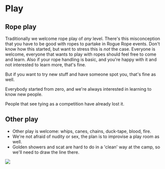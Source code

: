 # Play

## Rope play

Traditionally we welcome rope play of _any_ level. There's this misconception that you have to be good with ropes to partake in Rogue Rope events. Don't know how this started, but want to stress this is _not_ the case. Everyone is welcome, everyone that wants to play with ropes should feel free to come and learn. Also if your rope handling is basic, and you're happy with it and not interested to learn more, that's fine.

But if you want to try new stuff and have someone spot you, that's fine as well.

Everybody started from zero, and we're always interested in learning to know new people.

People that see tying as a competition have already lost it.

## Other play

* Other play is welcome: whips, canes, chains, duck-tape, blood, fire. 
* We're not afraid of nudity or sex, the plan is to improvise a play room as well.
* Golden showers and scat are hard to do in a 'clean' way at the camp, so we'll need to draw the line there. 

![](./assets/anything.webp)

